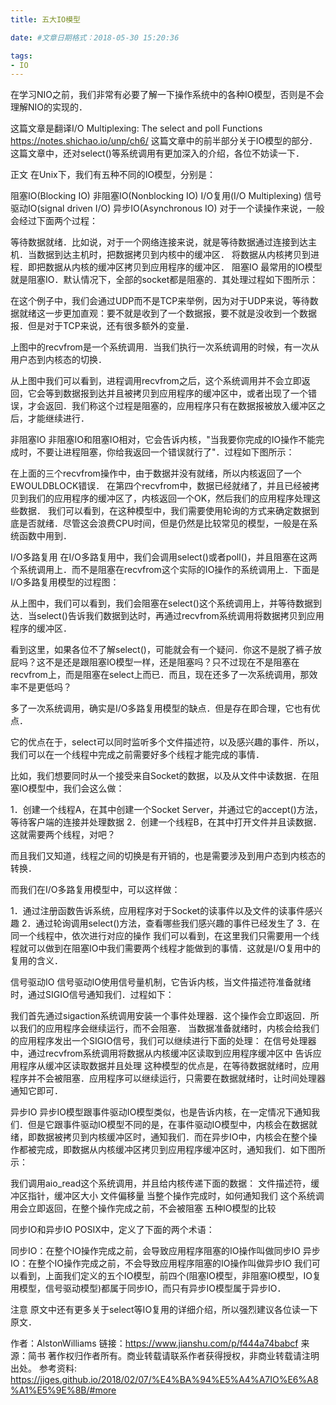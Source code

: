 ```yaml
---
title: 五大IO模型

date: #文章日期格式：2018-05-30 15:20:36

tags: 
- IO
---
```


在学习NIO之前，我们非常有必要了解一下操作系统中的各种IO模型，否则是不会理解NIO的实现的．

这篇文章是翻译I/O Multiplexing: The select and poll Functions https://notes.shichao.io/unp/ch6/ 这篇文章中的前半部分关于IO模型的部分．这篇文章中，还对select()等系统调用有更加深入的介绍，各位不妨读一下．

正文
在Unix下，我们有五种不同的IO模型，分别是：

阻塞IO(Blocking IO)
非阻塞IO(Nonblocking IO)
I/O复用(I/O Multiplexing)
信号驱动IO(signal driven I/O)
异步IO(Asynchronous IO)
对于一个读操作来说，一般会经过下面两个过程：

等待数据就绪．比如说，对于一个网络连接来说，就是等待数据通过连接到达主机．当数据到达主机时，把数据拷贝到内核中的缓冲区．
将数据从内核拷贝到进程．即把数据从内核的缓冲区拷贝到应用程序的缓冲区．
阻塞IO
最常用的IO模型就是阻塞IO．默认情况下，全部的socket都是阻塞的．其处理过程如下图所示：


在这个例子中，我们会通过UDP而不是TCP来举例，因为对于UDP来说，等待数据就绪这一步更加直观：要不就是收到了一个数据报，要不就是没收到一个数据报．但是对于TCP来说，还有很多额外的变量．

上图中的recvfrom是一个系统调用．当我们执行一次系统调用的时候，有一次从用户态到内核态的切换．

从上图中我们可以看到，进程调用recvfrom之后，这个系统调用并不会立即返回，它会等到数据报到达并且被拷贝到应用程序的缓冲区中，或者出现了一个错误，才会返回．我们称这个过程是阻塞的，应用程序只有在数据报被放入缓冲区之后，才能继续进行．

非阻塞IO
非阻塞IO和阻塞IO相对，它会告诉内核，"当我要你完成的IO操作不能完成时，不要让进程阻塞，你给我返回一个错误就行了"．过程如下图所示：


在上面的三个recvfrom操作中，由于数据并没有就绪，所以内核返回了一个EWOULDBLOCK错误．
在第四个recvfrom中，数据已经就绪了，并且已经被拷贝到我们的应用程序的缓冲区了，内核返回一个OK，然后我们的应用程序处理这些数据．
我们可以看到，在这种模型中，我们需要使用轮询的方式来确定数据到底是否就绪．尽管这会浪费CPU时间，但是仍然是比较常见的模型，一般是在系统函数中用到．

I/O多路复用
在I/O多路复用中，我们会调用select()或者poll()，并且阻塞在这两个系统调用上．而不是阻塞在recvfrom这个实际的IO操作的系统调用上．下面是I/O多路复用模型的过程图：


从上图中，我们可以看到，我们会阻塞在select()这个系统调用上，并等待数据到达．当select()告诉我们数据到达时，再通过recvfrom系统调用将数据拷贝到应用程序的缓冲区．

看到这里，如果各位不了解select()，可能就会有一个疑问．你这不是脱了裤子放屁吗？这不是还是跟阻塞IO模型一样，还是阻塞吗？只不过现在不是阻塞在recvfrom上，而是阻塞在select上而已．而且，现在还多了一次系统调用，那效率不是更低吗？

多了一次系统调用，确实是I/O多路复用模型的缺点．但是存在即合理，它也有优点．

它的优点在于，select可以同时监听多个文件描述符，以及感兴趣的事件．所以，我们可以在一个线程中完成之前需要好多个线程才能完成的事情．

比如，我们想要同时从一个接受来自Socket的数据，以及从文件中读数据．在阻塞IO模型中，我们会这么做：

  1．创建一个线程A，在其中创建一个Socket Server，并通过它的accept()方法，等待客户端的连接并处理数据
  2．创建一个线程B，在其中打开文件并且读数据．
这就需要两个线程，对吧？

而且我们又知道，线程之间的切换是有开销的，也是需要涉及到用户态到内核态的转换．

而我们在I/O多路复用模型中，可以这样做：

  1．通过注册函数告诉系统，应用程序对于Socket的读事件以及文件的读事件感兴趣
  2．通过轮询调用select()方法，查看哪些我们感兴趣的事件已经发生了
  3．在同一个线程中，依次进行对应的操作
我们可以看到，在这里我们只需要用一个线程就可以做到在阻塞IO中我们需要两个线程才能做到的事情．这就是I/O复用中的复用的含义．

信号驱动IO
信号驱动IO使用信号量机制，它告诉内核，当文件描述符准备就绪时，通过SIGIO信号通知我们．过程如下：


我们首先通过sigaction系统调用安装一个事件处理器．这个操作会立即返回．所以我们的应用程序会继续运行，而不会阻塞．
当数据准备就绪时，内核会给我们的应用程序发出一个SIGIO信号，我们可以继续进行下面的处理：
在信号处理器中，通过recvfrom系统调用将数据从内核缓冲区读取到应用程序缓冲区中
告诉应用程序从缓冲区读取数据并且处理
这种模型的优点是，在等待数据就绪时，应用程序并不会被阻塞．应用程序可以继续运行，只需要在数据就绪时，让时间处理器通知它即可．

异步IO
异步IO模型跟事件驱动IO模型类似，也是告诉内核，在一定情况下通知我们．但是它跟事件驱动IO模型不同的是，在事件驱动IO模型中，内核会在数据就绪，即数据被拷贝到内核缓冲区时，通知我们．而在异步IO中，内核会在整个操作都被完成，即数据从内核缓冲区拷贝到应用程序缓冲区时，通知我们．如下图所示：


我们调用aio_read这个系统调用，并且给内核传递下面的数据：
文件描述符，缓冲区指针，缓冲区大小
文件偏移量
当整个操作完成时，如何通知我们
这个系统调用会立即返回，在整个操作完成之前，不会被阻塞
五种IO模型的比较

同步IO和异步IO
POSIX中，定义了下面的两个术语：

同步IO：在整个IO操作完成之前，会导致应用程序阻塞的IO操作叫做同步IO
异步IO：在整个IO操作完成之前，不会导致应用程序阻塞的IO操作叫做异步IO
我们可以看到，上面我们定义的五个IO模型，前四个(阻塞IO模型，非阻塞IO模型，IO复用模型，信号驱动模型)都属于同步IO，而只有异步IO模型属于异步IO．

注意
原文中还有更多关于select等IO复用的详细介绍，所以强烈建议各位读一下原文．

作者：AlstonWilliams
链接：https://www.jianshu.com/p/f444a74babcf
来源：简书
著作权归作者所有。商业转载请联系作者获得授权，非商业转载请注明出处。
参考资料: https://jiges.github.io/2018/02/07/%E4%BA%94%E5%A4%A7IO%E6%A8%A1%E5%9E%8B/#more